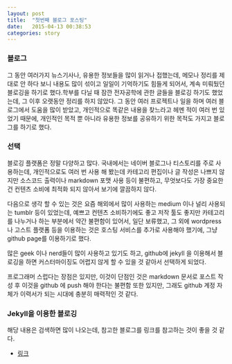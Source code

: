 ```yaml
---
layout: post
title:  "첫번째 블로그 포스팅"
date:   2015-04-13 00:38:53
categories: story
---
```


### 블로그

그 동안 여러가지 뉴스기사나, 유용한 정보들을 많이 읽거나 접했는데, 메모나 정리를 제대로 안 하다 보니 내용도 많이 섞이고 일일이 기억하기도 힘들게 되어서, 계속 미뤄뒀던 블로깅을 하기로 했다.학부를 다닐 때 잠깐 전자공학에 관한 글들을 블로깅 하기도 했었는데, 그 이후 오랫동안 정리를 하지 않았다. 그 동안 여러 프로젝트나 일을 하며 여러 블로그에서 도움을 많이 받았고, 개인적으로 똑같은 내용을 찾느라고 헤멘 적이 여러 번 있었기 때문에, 개인적인 목적 뿐 아니라 유용한 정보를 공유하기 위한 목적도 가지고 블로그를 하기로 했다.
 
 
### 선택
 
블로깅 플랫폼은 정말 다양하고 많다. 국내에서는 네이버 블로그나 티스토리를 주로 사용하는데, 개인적으로도 여러 번 사용 해 봤는데 카테고리 편집이나 글 작성은 나쁘지 않지만 소스코드 출력이나 markdown 포맷 사용 등이 불편하고, 무엇보다도 가장 중요한건 컨텐츠 소비에 최적화 되지 않아서 보기에 깔끔하지 않다.
 
다음으로 생각 할 수 있는 것은 요즘 해외에서 많이 사용하는 medium 이나 널리 사용되는 tumblr 등이 있었는데, 예쁘고 컨텐츠 소비하기에도 좋고 저작 툴도 좋지만 카테고리를 나누거나 하는 부분에서 약간 불편함이 있어서, 일단 보류했고, 그 외에 wordpress나 고스트 플랫폼 등을 이용하는 것은 호스팅 서비스를 추가로 사용해야 했기에, 그냥 github page를 이용하기로 했다.

많은 geek 이나 nerd들이 많이 사용하고 있기도 하고, github에 jekyll 을 이용해서 블로깅을 하면 커스터마이징도 어렵지 않게 할 수 있을 것 같아서 선택하게 되었다.

프로그래머 스럽다는 장점은 있지만, 이것이 단점인 것은 markdown 문서로 포스트 작성 후 이것을 github 에 push 해야 한다는 불편함 또한 있지만, 그래도 github 계정 자체가 이력서가 되는 시대에 충분히 매력적인 것 같다.



### Jekyll을 이용한 블로깅

해당 내용은 검색하면 많이 나오는데, 참고한 블로그를 링크를 참고하는 것이 좋을 것 같다.
- [링크](https://nolboo.github.io/blog/2013/10/15/free-blog-with-github-jekyll/)